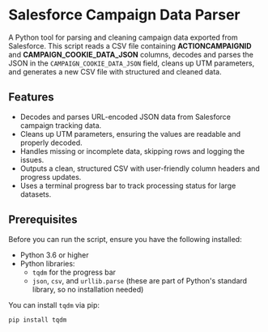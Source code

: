 # Salesforce Campaign Data Parser

A Python tool for parsing and cleaning campaign data exported from Salesforce. This script reads a CSV file containing **ACTIONCAMPAIGNID** and **CAMPAIGN_COOKIE_DATA_JSON** columns, decodes and parses the JSON in the `CAMPAIGN_COOKIE_DATA_JSON` field, cleans up UTM parameters, and generates a new CSV file with structured and cleaned data.

## Features

- Decodes and parses URL-encoded JSON data from Salesforce campaign tracking data.
- Cleans up UTM parameters, ensuring the values are readable and properly decoded.
- Handles missing or incomplete data, skipping rows and logging the issues.
- Outputs a clean, structured CSV with user-friendly column headers and progress updates.
- Uses a terminal progress bar to track processing status for large datasets.

## Prerequisites

Before you can run the script, ensure you have the following installed:

- Python 3.6 or higher
- Python libraries:
  - `tqdm` for the progress bar
  - `json`, `csv`, and `urllib.parse` (these are part of Python's standard library, so no installation needed)

You can install `tqdm` via pip:

```bash
pip install tqdm
